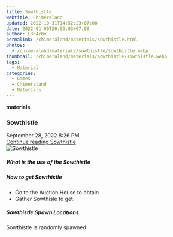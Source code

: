 ```yaml
---
title: Sowthistle
webtitle: Chimeraland
updated: 2022-10-31T14:52:23+07:00
date: 2022-01-06T20:56:03+07:00
author: L3n4r0x
permalink: /chimeraland/materials/sowthistle.html
photos:
  - /chimeraland/materials/sowthistle/sowthistle.webp
thumbnail: /chimeraland/materials/sowthistle/sowthistle.webp
tags:
  - Material
categories:
  - Games
  - Chimeraland
  - Materials
---
```


<section id="bootstrap-wrapper"><link rel="stylesheet" href="https://cdn.statically.io/gh/dimaslanjaka/Web-Manajemen/40ac3225/css/bootstrap-4.5-wrapper.css"/><div class="row g-0 border rounded overflow-hidden flex-md-row mb-4 shadow-sm position-relative"><div class="col p-4 d-flex flex-column position-static"><strong class="d-inline-block mb-2 text-success">materials</strong><h3 class="mb-0">Sowthistle</h3><div class="mb-1 text-muted">September 28, 2022 8:26 PM</div><a href="#" class="stretched-link d-none">Continue reading Sowthistle</a></div><div class="col-auto d-none d-lg-block"><img src="/chimeraland/materials/sowthistle/sowthistle.webp" alt="Sowthistle"/></div></div><div class="row"><div class="col-lg-6 col-12 mb-2"><div class="card"><div class="card-body"><h5 class="card-title">What is the use of the Sowthistle</h5><div class="card-text"><ul></ul></div></div></div></div><div class="col-lg-6 col-12 mb-2"><div class="card"><div class="card-body"><h5 class="card-title">How to get Sowthistle</h5><div class="card-text"><ul><li>Go to the Auction House to obtain</li><li>Gather Sowthisle to get.</li></ul></div></div></div></div><div class="col-12 mb-2"><h5>Sowthistle Spawn Locations</h5><p>Sowthistle is randomly spawned</p></div></div></section>